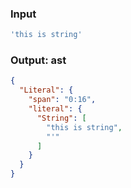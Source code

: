 ### Input
```js parse:expr
'this is string'
```

### Output: ast
```json
{
  "Literal": {
    "span": "0:16",
    "literal": {
      "String": [
        "this is string",
        "'"
      ]
    }
  }
}
```
